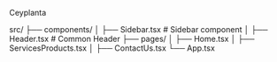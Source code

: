 Ceyplanta

src/
├── components/
│   ├── Sidebar.tsx  # Sidebar component
│   ├── Header.tsx   # Common Header
├── pages/
│   ├── Home.tsx
│   ├── ServicesProducts.tsx
│   ├── ContactUs.tsx
└── App.tsx
